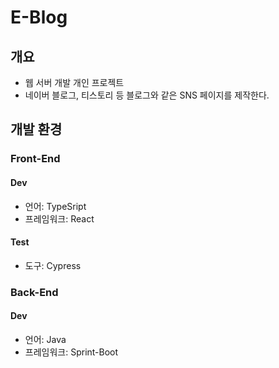 # E-Blog

## 개요
- 웹 서버 개발 개인 프로젝트
- 네이버 블로그, 티스토리 등 블로그와 같은 SNS 페이지를 제작한다.

## 개발 환경
### Front-End
#### Dev
- 언어: TypeSript
- 프레임워크: React

#### Test
- 도구: Cypress

### Back-End
#### Dev
- 언어: Java
- 프레임워크: Sprint-Boot
